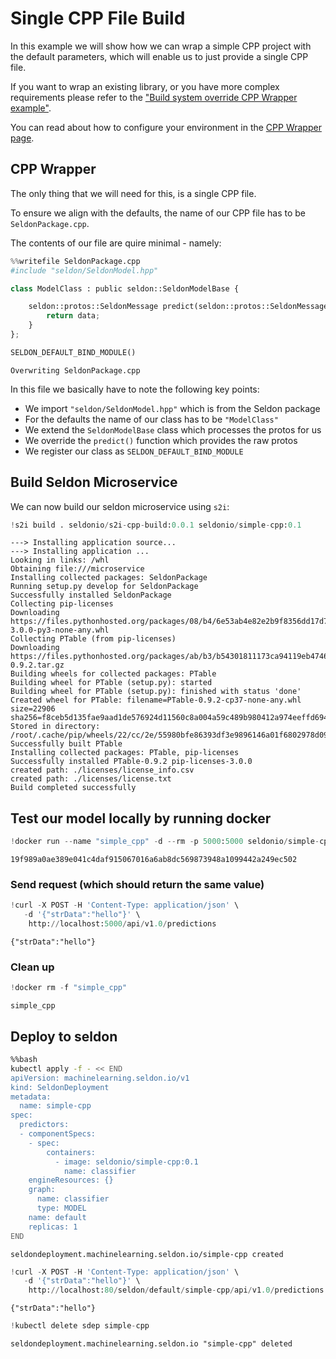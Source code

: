 # Single CPP File Build

In this example we will show how we can wrap a simple CPP project with the default parameters, which will enable us to just provide a single CPP file.

If you want to wrap an existing library, or you have more complex requirements please refer to the ["Build system override CPP Wrapper example"](../buildsystem-override/README.ipynb).

You can read about how to configure your environment in the [CPP Wrapper page](https://docs.seldon.io/projects/seldon-core/en/latest/cpp/README.html).

## CPP Wrapper

The only thing that we will need for this, is a single CPP file. 

To ensure we align with the defaults, the name of our CPP file has to be `SeldonPackage.cpp`.

The contents of our file are quire minimal - namely:


```python
%%writefile SeldonPackage.cpp
#include "seldon/SeldonModel.hpp"

class ModelClass : public seldon::SeldonModelBase {

    seldon::protos::SeldonMessage predict(seldon::protos::SeldonMessage &data) override {
        return data;
    }
};

SELDON_DEFAULT_BIND_MODULE()

```

    Overwriting SeldonPackage.cpp


In this file we basically have to note the following key points:

* We import `"seldon/SeldonModel.hpp"` which is from the Seldon package
* For the defaults the name of our class has to be `"ModelClass"`
* We extend the `SeldonModelBase` class which processes the protos for us
* We override the `predict()` function which provides the raw protos
* We register our class as `SELDON_DEFAULT_BIND_MODULE`

## Build Seldon Microservice

We can now build our seldon microservice using `s2i`:


```python
!s2i build . seldonio/s2i-cpp-build:0.0.1 seldonio/simple-cpp:0.1
```

    ---> Installing application source...
    ---> Installing application ...
    Looking in links: /whl
    Obtaining file:///microservice
    Installing collected packages: SeldonPackage
    Running setup.py develop for SeldonPackage
    Successfully installed SeldonPackage
    Collecting pip-licenses
    Downloading https://files.pythonhosted.org/packages/08/b4/6e53ab4e82e2b9f8356dd17d7b9e30cba57ba0460186c92cc05e8a1a7f97/pip_licenses-3.0.0-py3-none-any.whl
    Collecting PTable (from pip-licenses)
    Downloading https://files.pythonhosted.org/packages/ab/b3/b54301811173ca94119eb474634f120a49cd370f257d1aae5a4abaf12729/PTable-0.9.2.tar.gz
    Building wheels for collected packages: PTable
    Building wheel for PTable (setup.py): started
    Building wheel for PTable (setup.py): finished with status 'done'
    Created wheel for PTable: filename=PTable-0.9.2-cp37-none-any.whl size=22906 sha256=f8ceb5d135fae9aad1de576924d11560c8a004a59c489b980412a974eeffd694
    Stored in directory: /root/.cache/pip/wheels/22/cc/2e/55980bfe86393df3e9896146a01f6802978d09d7ebcba5ea56
    Successfully built PTable
    Installing collected packages: PTable, pip-licenses
    Successfully installed PTable-0.9.2 pip-licenses-3.0.0
    created path: ./licenses/license_info.csv
    created path: ./licenses/license.txt
    Build completed successfully


## Test our model locally by running docker


```python
!docker run --name "simple_cpp" -d --rm -p 5000:5000 seldonio/simple-cpp:0.1
```

    19f989a0ae389e041c4daf915067016a6ab8dc569873948a1099442a249ec502


### Send request (which should return the same value)


```python
!curl -X POST -H 'Content-Type: application/json' \
   -d '{"strData":"hello"}' \
    http://localhost:5000/api/v1.0/predictions
```

    {"strData":"hello"}

### Clean up


```python
!docker rm -f "simple_cpp"
```

    simple_cpp


## Deploy to seldon


```bash
%%bash
kubectl apply -f - << END
apiVersion: machinelearning.seldon.io/v1
kind: SeldonDeployment
metadata:
  name: simple-cpp
spec:
  predictors:
  - componentSpecs:
    - spec:
        containers:
          - image: seldonio/simple-cpp:0.1
            name: classifier
    engineResources: {}
    graph:
      name: classifier
      type: MODEL
    name: default
    replicas: 1
END
```

    seldondeployment.machinelearning.seldon.io/simple-cpp created



```python
!curl -X POST -H 'Content-Type: application/json' \
   -d '{"strData":"hello"}' \
    http://localhost:80/seldon/default/simple-cpp/api/v1.0/predictions
```

    {"strData":"hello"}


```python
!kubectl delete sdep simple-cpp
```

    seldondeployment.machinelearning.seldon.io "simple-cpp" deleted



```python

```
